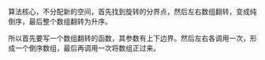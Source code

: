 算法核心，不分配新的空间，首先找到旋转的分界点，然后左右数组翻转，变成纯倒序，最后整个数组翻转为升序。

所以首先要写一个数组翻转的函数，其参数有上下边界。然后左右各调用一次，形成一个倒序数组，最后再调用一次将数组正过来。